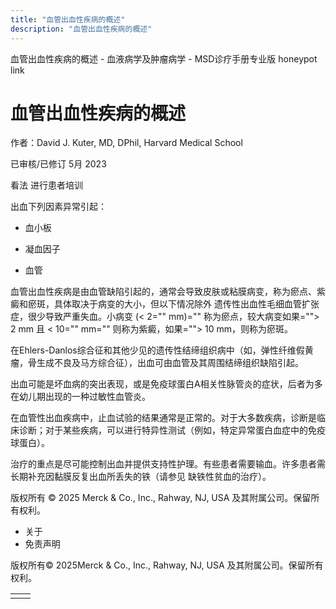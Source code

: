 ```yaml
---
title: "血管出血性疾病的概述"
description: "血管出血性疾病的概述"
---
```


﻿血管出血性疾病的概述 \- 血液病学及肿瘤病学 \- MSD诊疗手册专业版 honeypot link

# 血管出血性疾病的概述

作者：David J. Kuter, MD, DPhil, Harvard Medical School

已审核/已修订 5月 2023

看法 进行患者培训

出血下列因素异常引起：

- 血小板

- 凝血因子

- 血管


血管出血性疾病是由血管缺陷引起的，通常会导致皮肤或粘膜病变，称为瘀点、紫癜和瘀斑，具体取决于病变的大小，但以下情况除外 遗传性出血性毛细血管扩张症，很少导致严重失血。小病变 (< 2="" mm)="" 称为瘀点，较大病变如果=""> 2 mm 且 < 10="" mm="" 则称为紫癜，如果=""> 10 mm，则称为瘀斑。

在Ehlers-Danlos综合征和其他少见的遗传性结缔组织病中（如，弹性纤维假黄瘤，骨生成不良及马方综合征），出血可由血管及其周围结缔组织缺陷引起。

出血可能是坏血病的突出表现，或是免疫球蛋白A相关性脉管炎的症状，后者为多在幼儿期出现的一种过敏性血管炎。

在血管性出血疾病中，止血试验的结果通常是正常的。对于大多数疾病，诊断是临床诊断；对于某些疾病，可以进行特异性测试（例如，特定异常蛋白血症中的免疫球蛋白）。

治疗的重点是尽可能控制出血并提供支持性护理。有些患者需要输血。许多患者需长期补充因黏膜反复出血所丢失的铁（请参见 缺铁性贫血的治疗）。



版权所有 © 2025
Merck & Co., Inc., Rahway, NJ, USA 及其附属公司。保留所有权利。

- 关于
- 免责声明

版权所有© 2025Merck & Co., Inc., Rahway, NJ, USA 及其附属公司。保留所有权利。

|     |     |
| --- | --- |
|  |  |